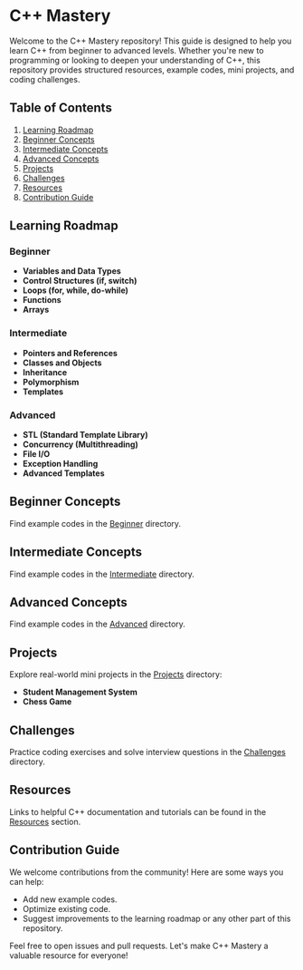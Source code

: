 # C++ Mastery

Welcome to the C++ Mastery repository! This guide is designed to help you learn C++ from beginner to advanced levels. Whether you're new to programming or looking to deepen your understanding of C++, this repository provides structured resources, example codes, mini projects, and coding challenges.

## Table of Contents
1. [Learning Roadmap](#learning-roadmap)
2. [Beginner Concepts](#beginner-concepts)
3. [Intermediate Concepts](#intermediate-concepts)
4. [Advanced Concepts](#advanced-concepts)
5. [Projects](#projects)
6. [Challenges](#challenges)
7. [Resources](#resources)
8. [Contribution Guide](#contribution-guide)

## Learning Roadmap

### Beginner
- **Variables and Data Types**
- **Control Structures (if, switch)**
- **Loops (for, while, do-while)**
- **Functions**
- **Arrays**

### Intermediate
- **Pointers and References**
- **Classes and Objects**
- **Inheritance**
- **Polymorphism**
- **Templates**

### Advanced
- **STL (Standard Template Library)**
- **Concurrency (Multithreading)**
- **File I/O**
- **Exception Handling**
- **Advanced Templates**

## Beginner Concepts

Find example codes in the [Beginner](Beginner/) directory.

## Intermediate Concepts

Find example codes in the [Intermediate](Intermediate/) directory.

## Advanced Concepts

Find example codes in the [Advanced](Advanced/) directory.

## Projects

Explore real-world mini projects in the [Projects](Projects/) directory:
- **Student Management System**
- **Chess Game**

## Challenges

Practice coding exercises and solve interview questions in the [Challenges](Challenges/) directory.

## Resources

Links to helpful C++ documentation and tutorials can be found in the [Resources](Resources/) section.

## Contribution Guide

We welcome contributions from the community! Here are some ways you can help:
- Add new example codes.
- Optimize existing code.
- Suggest improvements to the learning roadmap or any other part of this repository.

Feel free to open issues and pull requests. Let's make C++ Mastery a valuable resource for everyone!